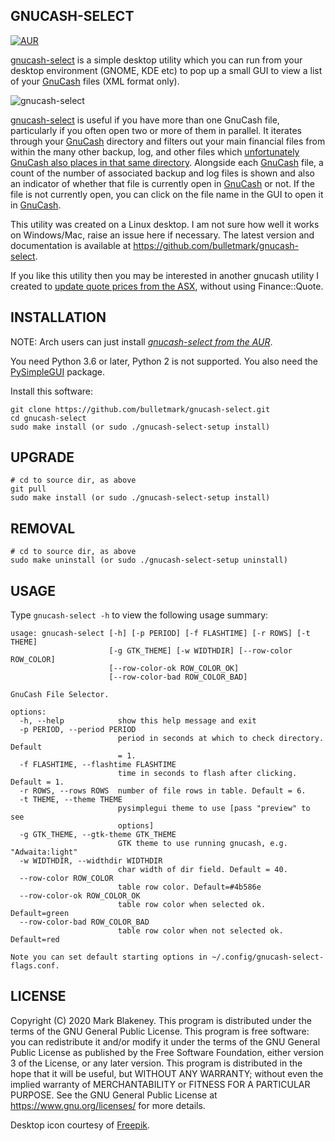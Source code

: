 ## GNUCASH-SELECT
[![AUR](https://img.shields.io/aur/version/gnucash-select)](https://aur.archlinux.org/packages/gnucash-select/)

[gnucash-select][REPO] is a simple desktop utility which you can run
from your desktop environment (GNOME, KDE etc) to pop up a small GUI to
view a list of your [GnuCash][GNUC] files (XML format only).

![gnucash-select](https://i.postimg.cc/NfqPMdnH/gnucash-select.png)

[gnucash-select][REPO] is useful if you have more than one GnuCash file,
particularly if you often open two or more of them in parallel. It
iterates through your [GnuCash][GNUC] directory and filters out your
main financial files from within the many other backup, log, and other
files which [unfortunately GnuCash also places in that same
directory](https://bugs.gnucash.org/show_bug.cgi?id=619119). Alongside
each [GnuCash][GNUC] file, a count of the number of associated backup
and log files is shown and also an indicator of whether that file is
currently open in [GnuCash][GNUC] or not. If the file is not currently
open, you can click on the file name in the GUI to open it in
[GnuCash][GNUC].

This utility was created on a Linux desktop. I am not sure how well it
works on Windows/Mac, raise an issue here if necessary. The latest
version and documentation is available at
https://github.com/bulletmark/gnucash-select.

If you like this utility then you may be interested in another gnucash
utility I created to [update quote prices from the
ASX](https://github.com/bulletmark/gnucash-asx-fetch), without using Finance::Quote.

## INSTALLATION

NOTE: Arch users can just install [_gnucash-select from the
AUR_][AUR].

You need Python 3.6 or later, Python 2 is not supported. You also need
the [PySimpleGUI](https://pypi.org/project/PySimpleGUI/) package.

Install this software:

    git clone https://github.com/bulletmark/gnucash-select.git
    cd gnucash-select
    sudo make install (or sudo ./gnucash-select-setup install)

## UPGRADE

    # cd to source dir, as above
    git pull
    sudo make install (or sudo ./gnucash-select-setup install)

## REMOVAL

    # cd to source dir, as above
    sudo make uninstall (or sudo ./gnucash-select-setup uninstall)

## USAGE

Type `gnucash-select -h` to view the following usage summary:

```
usage: gnucash-select [-h] [-p PERIOD] [-f FLASHTIME] [-r ROWS] [-t THEME]
                      [-g GTK_THEME] [-w WIDTHDIR] [--row-color ROW_COLOR]
                      [--row-color-ok ROW_COLOR_OK]
                      [--row-color-bad ROW_COLOR_BAD]

GnuCash File Selector.

options:
  -h, --help            show this help message and exit
  -p PERIOD, --period PERIOD
                        period in seconds at which to check directory. Default
                        = 1.
  -f FLASHTIME, --flashtime FLASHTIME
                        time in seconds to flash after clicking. Default = 1.
  -r ROWS, --rows ROWS  number of file rows in table. Default = 6.
  -t THEME, --theme THEME
                        pysimplegui theme to use [pass "preview" to see
                        options]
  -g GTK_THEME, --gtk-theme GTK_THEME
                        GTK theme to use running gnucash, e.g. "Adwaita:light"
  -w WIDTHDIR, --widthdir WIDTHDIR
                        char width of dir field. Default = 40.
  --row-color ROW_COLOR
                        table row color. Default=#4b586e
  --row-color-ok ROW_COLOR_OK
                        table row color when selected ok. Default=green
  --row-color-bad ROW_COLOR_BAD
                        table row color when not selected ok. Default=red

Note you can set default starting options in ~/.config/gnucash-select-
flags.conf.
```

## LICENSE

Copyright (C) 2020 Mark Blakeney. This program is distributed under the
terms of the GNU General Public License.
This program is free software: you can redistribute it and/or modify it
under the terms of the GNU General Public License as published by the
Free Software Foundation, either version 3 of the License, or any later
version.
This program is distributed in the hope that it will be useful, but
WITHOUT ANY WARRANTY; without even the implied warranty of
MERCHANTABILITY or FITNESS FOR A PARTICULAR PURPOSE. See the GNU General
Public License at <https://www.gnu.org/licenses/> for more details.

Desktop icon courtesy of [Freepik](https://www.flaticon.com/authors/freepik).

[REPO]: https://github.com/bulletmark/gnucash-select/
[AUR]: https://aur.archlinux.org/packages/gnucash-select/
[GNUC]: https://www.gnucash.org/

<!-- vim: se ai syn=markdown: -->
